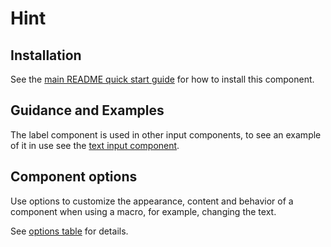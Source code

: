 # Hint

## Installation

See the [main README quick start guide](https://github.com/alphagov/govuk-frontend#quick-start) for how to install this component.

## Guidance and Examples

The label component is used in other input components, to see an example of it in use see the [text input component](https://design-system.service.gov.uk/components/text-input/#using-hint-text).

## Component options

Use options to customize the appearance, content and behavior of a component when using a macro, for example, changing the text.

See [options table](https://design-system.service.gov.uk/components/file-upload/#options-example-default--hint) for details.